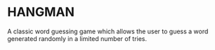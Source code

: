 # HANGMAN
A classic word guessing game which allows the user to guess a word generated randomly in a limited number of tries.
